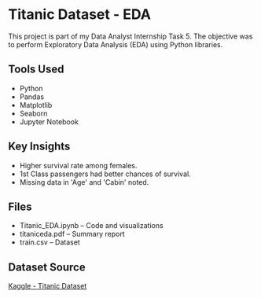 # Titanic Dataset - EDA

This project is part of my Data Analyst Internship Task 5. The objective was to perform Exploratory Data Analysis (EDA) using Python libraries.

## Tools Used
- Python
- Pandas
- Matplotlib
- Seaborn
- Jupyter Notebook

## Key Insights
- Higher survival rate among females.
- 1st Class passengers had better chances of survival.
- Missing data in 'Age' and 'Cabin' noted.

## Files
- Titanic_EDA.ipynb – Code and visualizations
- titaniceda.pdf – Summary report
- train.csv – Dataset

## Dataset Source
[Kaggle - Titanic Dataset](https://www.kaggle.com/c/titanic/data?select=train.csv)
